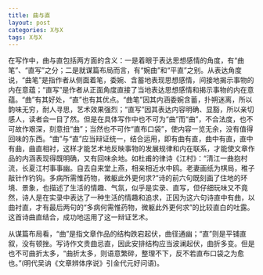 ```yaml
---
title: 曲与直
layout: post
categories: X与X
tags: X与X
---
```


在写作中，曲与直包括两方面的含义：一是着眼于表达思想感情的角度，有“曲笔”、“直写”之分；二是就谋篇布局而言，有“婉曲”和“平直”之别。从表达角度说，“曲笔”是指作者从侧面着笔，委婉、含蓄地表现思想感情，间接地揭示事物的内在意蕴；“直写”是作者从正面角度直接了当地表达思想感情和揭示事物的内在意蕴。“曲”有其好处，“直”也有其优点。“曲笔”因其内涵委婉含蓄，扑朔迷离，所以韵味无穷，耐人寻思，艺术效果强烈；“直写”因其表达内容明确、显豁，所以亲切感人，读者会一目了然。但是在具体写作中也不可为“曲”而“曲”，不合法度，也不可故作艰深，刻意扭“曲”；当然也不可作“直布口袋”，使内容一览无余，没有值得回味的东西。“曲”与“直”应当辩证统一，结合运用，即有曲有直，曲中有直，直中有曲，曲直相衬，这样才能艺术地反映事物的发展规律和内在联系，才能使文章作品的内涵表现得既明确，又有回味余地。如杜甫的律诗《江村》：“清江一曲抱村流，长夏江村事事幽。自去自来堂上燕，相亲相近水中鸥。老妻画纸为棋局，稚子敲针作钓钩。多病所需惟药物，微躯此外更何求?”诗的前六句既刻画了住地的环境、景象，也描述了生活的情趣、气氛，似乎是实录、直写，但仔细玩味又不竟然，诗人是在实录中表达了一种生活的情趣和追求，正因为这六句诗直中有曲，以曲衬直，才有最后两句的“多病何需惟药物，微躯此外更何求”的比较直白的吐露。这首诗曲直结合，成功地运用了这一辩证艺术。

从谋篇布局看，“曲”是指文章作品的结构跌宕起伏，曲径通幽；“直”则是平铺直叙，没有顿挫。写诗作文贵曲忌直，因此安排结构应当波澜起伏，曲折多变。但是也不可曲折太多，“曲折太多，则语意繁碎，整理不下，反不若直布口袋之为愈也。”(明代吴讷《文章辨体序说》引金代元好问语)。 